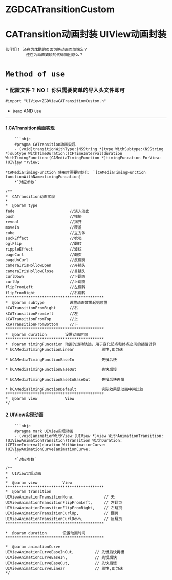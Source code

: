 # ZGDCATransitionCustom
CATransition动画封装 UIView动画封装
=====================================

    伙伴们！ 还在为炫酷的页面切换动画而烦恼么？
             还在为动画繁琐的代码而困惑么？
##
`Method of use`
================

### * 配置文件？ NO！ 你只需要简单的导入头文件即可
  ```objc
  #import "UIView+ZGDViewCATransitionCustom.h"
  ```
  
  * `Demo` AND  `Use`
  ----------------
#### 1.CATransition动画实现
        ```objc
        #pragma CATransition动画实现
        - (void)transitionWithType:(NSString *)type WithSubtype:(NSString *)subtype WithTimeDuration:(CFTimeInterval)duration WithTimingFunction:(CAMediaTimingFunction *)timingFuncation ForView:(UIView *)view;
        ```
    *CAMediaTimingFunction 使用时需要初始化  `[CAMediaTimingFunction functionWithName:timingFuncation]`
        *`对应参数`
    
 ```objc
 /**
 *  CATransition动画实现
 *
 *  @param type
 fade                        //淡入淡出
 push                        //推挤
 reveal                      //揭开
 moveIn                      //覆盖
 cube                        //立方体
 suckEffect                  //吮吸
 oglFlip                     //翻转
 rippleEffect                //波纹
 pageCurl                    //翻页
 pageUnCurl                  //反翻页
 cameraIrisHollowOpen        //开镜头
 cameraIrisHollowClose       //关镜头
 curlDown                    //下翻页
 curlUp                      //上翻页
 flipFromLeft                //左翻转
 flipFromRight               //右翻转
 *******************************************
 *  @param subtype           设置动画效果起始位置
 kCATransitionFromRight      //右
 kCATransitionFromLeft       //左
 kCATransitionFromTop        //上
 kCATransitionFromBottom     //下
 *******************************************
 *  @param duration        设置动画时间
 *******************************************
 *  @param timingFuncation 动画的运动轨迹，用于变化起点和终点之间的插值计算
 * kCAMediaTimingFunctionLinear            线性,即匀速
 
 * kCAMediaTimingFunctionEaseIn            先慢后快
 
 * kCAMediaTimingFunctionEaseOut           先快后慢
 
 * kCAMediaTimingFunctionEaseInEaseOut     先慢后快再慢
 
 * kCAMediaTimingFunctionDefault           实际效果是动画中间比较
 *******************************************
 *  @param view            View
 */
 ```
 
  
       
#### 2.UIView实现动画
        ```objc
        #pragma mark UIView实现动画
        - (void)animationWithView:(UIView *)view WithAnimationTransition:(UIViewAnimationTransition)transition WithDuration:(CFTimeInterval)duration WithAnimationCurve:(UIViewAnimationCurve)animationCurve;
        ```
        *`对应参数`
 ```objc
 /**
 *  UIView实现动画
 *
 *  @param view           View
 *******************************************
 *  @param transition
 UIViewAnimationTransitionNone,             // 无
 UIViewAnimationTransitionFlipFromLeft,     // 左翻页
 UIViewAnimationTransitionFlipFromRight,    // 右翻页
 UIViewAnimationTransitionCurlUp,           // 翻页
 UIViewAnimationTransitionCurlDown,         // 反翻页
 *******************************************
 
 *  @param duration       设置动画时间
 *******************************************
 
 *  @param animationCurve
 UIViewAnimationCurveEaseInOut,         // 先慢后快再慢
 UIViewAnimationCurveEaseIn,            // 先慢后快
 UIViewAnimationCurveEaseOut,           // 先快后慢
 UIViewAnimationCurveLinear             // 线性,即匀速
 */

 ```

